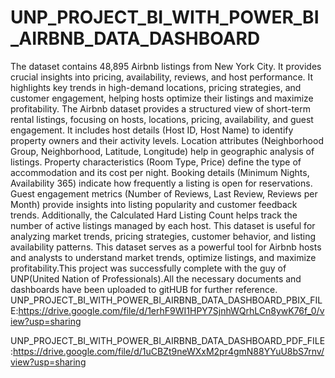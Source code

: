 # UNP_PROJECT_BI_WITH_POWER_BI_AIRBNB_DATA_DASHBOARD

The dataset contains 48,895 Airbnb listings from New York City.
It  provides crucial insights into pricing, availability, reviews, and host performance. It highlights key trends in high-demand locations, pricing strategies, and customer engagement, helping hosts optimize their listings and maximize profitability.
The Airbnb dataset provides a structured view of short-term rental listings, focusing on hosts, locations, pricing, availability, and guest engagement. It includes host details (Host ID, Host Name) to identify property owners and their activity levels. Location attributes (Neighborhood Group, Neighborhood, Latitude, Longitude) help in geographic analysis of listings. Property characteristics (Room Type, Price) define the type of accommodation and its cost per night. Booking details (Minimum Nights, Availability 365) indicate how frequently a listing is open for reservations. Guest engagement metrics (Number of Reviews, Last Review, Reviews per Month) provide insights into listing popularity and customer feedback trends. Additionally, the Calculated Hard Listing Count helps track the number of active listings managed by each host. This dataset is useful for analyzing market trends, pricing strategies, customer behavior, and listing availability patterns. This dataset serves as a powerful tool for Airbnb hosts and analysts to understand market trends, optimize listings, and maximize profitability.This project was successfully complete with the guy of UNP(United Nation of Professionals).All the necessary documents and dashboards have been uploaded to gitHUB for further reference.
UNP_PROJECT_BI_WITH_POWER_BI_AIRBNB_DATA_DASHBOARD_PBIX_FILE:https://drive.google.com/file/d/1erhF9WI1HPY7SjnhWQrhLCn8ywK76f_0/view?usp=sharing

UNP_PROJECT_BI_WITH_POWER_BI_AIRBNB_DATA_DASHBOARD_PDF_FILE:https://drive.google.com/file/d/1uCBZt9neWXxM2pr4gmN88YYuU8bS7rnv/view?usp=sharing
